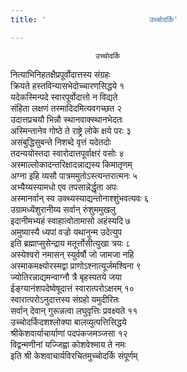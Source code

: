 ```yaml
---
title: '                       उच्चोदर्कि'

---
```

                       उच्चोदर्कि  
नित्याभिनिहतक्षैप्रपूर्वोदात्तस्य संग्रहः  
क्रियते हस्तविन्यासभेदोच्चारणसिद्धये १  
यदेकस्मिन्पदे स्वारपूर्वोदात्तो न विद्यते  
संहिता लक्षणं तस्मादिदमित्यवगच्छत २  
उदात्तप्रचयौ भिन्नौ स्थानवाक्स्थानभेदतः  
अस्मिन्तानेव गोष्ठे ते राष्ट्रे लोके क्षये परः ३  
असंबुद्धिसुबन्ते निशब्दे वृत्तं यदेतदोः  
तदन्ययोस्तदा स्वारोदात्तपूर्वाक्षरं वसोः ४  
अस्माल्लोकादन्तरिक्षादन्नाद्यस्य किमातृणम्  
अग्ना इहि व्यसौ पात्रममुतोऽस्त्यन्तरात्मनः ५  
अभ्यैय्यस्यामधो एव तपसान्नेर्द्धृता अपः  
अस्मानर्वान् स्व उक्थ्यस्याद्यन्तोनाश्शुंभवत्यवः ६  
उग्रामध्येंशुरानीय्य सर्वान् रुंशुममुखलु  
इदानीमभ्यहं स्वाहात्वोतामासो अहंस्यदि ७  
अमुष्यास्यै ध्यपां वज्रो यथानुन्म उदेत्युप  
इति ब्रह्माप्सुसेन्द्राय मतूर्त्तोसीत्युखा त्रयः ८  
अस्येश्वरो नमासन् स्युर्वर्षौ जो जामजा नहि  
अस्माकमक्ष्योरस्मद्वा प्राणोऽश्नात्यूर्जमश्विना ९  
ज्योतिरन्नाद्यमन्वाग्नौ त्रै बृहस्पतये जया  
ईङ्ग्यानंशपदेष्वेषूदात्तं स्वारात्परोऽक्षरम् १०  
स्वारात्परोऽनुदात्तस्य संग्रहो यमुदीरितः  
सर्वान् देवान् गुरून्नत्वा लघुवृत्तिः प्रवक्ष्यते ११  
उच्चोदर्किदशश्लोक्या बालव्युत्पत्तिसिद्धये  
श्रीकेशवार्याचार्याणां पदपंकजमञ्जसा १२  
विद्वन्मणीनां यज्जिह्वा कोशवेश्माय ते नमः  
                   इति श्री केशवाचार्यविरचितमुच्चोदर्कि संपूर्णम्